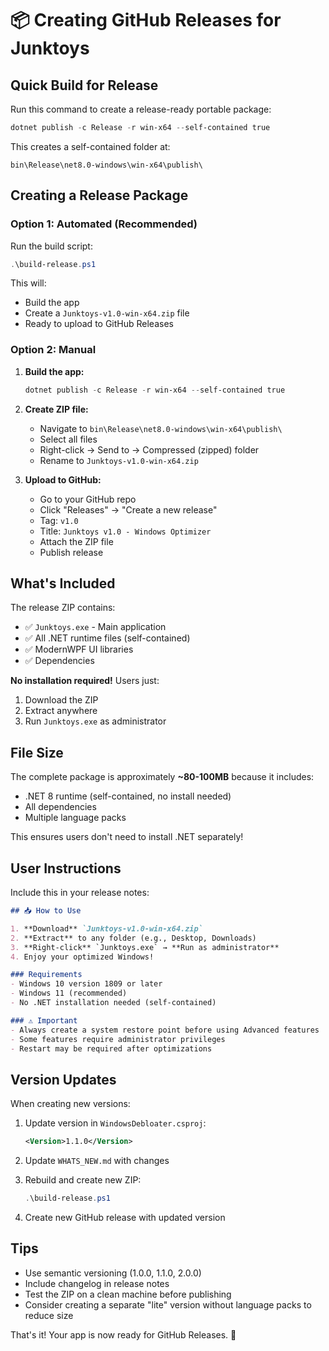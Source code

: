 # 📦 Creating GitHub Releases for Junktoys

## Quick Build for Release

Run this command to create a release-ready portable package:

```powershell
dotnet publish -c Release -r win-x64 --self-contained true
```

This creates a self-contained folder at:
```
bin\Release\net8.0-windows\win-x64\publish\
```

## Creating a Release Package

### Option 1: Automated (Recommended)

Run the build script:
```powershell
.\build-release.ps1
```

This will:
- Build the app
- Create a `Junktoys-v1.0-win-x64.zip` file
- Ready to upload to GitHub Releases

### Option 2: Manual

1. **Build the app:**
   ```powershell
   dotnet publish -c Release -r win-x64 --self-contained true
   ```

2. **Create ZIP file:**
   - Navigate to `bin\Release\net8.0-windows\win-x64\publish\`
   - Select all files
   - Right-click → Send to → Compressed (zipped) folder
   - Rename to `Junktoys-v1.0-win-x64.zip`

3. **Upload to GitHub:**
   - Go to your GitHub repo
   - Click "Releases" → "Create a new release"
   - Tag: `v1.0`
   - Title: `Junktoys v1.0 - Windows Optimizer`
   - Attach the ZIP file
   - Publish release

## What's Included

The release ZIP contains:
- ✅ `Junktoys.exe` - Main application
- ✅ All .NET runtime files (self-contained)
- ✅ ModernWPF UI libraries
- ✅ Dependencies

**No installation required!** Users just:
1. Download the ZIP
2. Extract anywhere
3. Run `Junktoys.exe` as administrator

## File Size

The complete package is approximately **~80-100MB** because it includes:
- .NET 8 runtime (self-contained, no install needed)
- All dependencies
- Multiple language packs

This ensures users don't need to install .NET separately!

## User Instructions

Include this in your release notes:

```markdown
## 📥 How to Use

1. **Download** `Junktoys-v1.0-win-x64.zip`
2. **Extract** to any folder (e.g., Desktop, Downloads)
3. **Right-click** `Junktoys.exe` → **Run as administrator**
4. Enjoy your optimized Windows!

### Requirements
- Windows 10 version 1809 or later
- Windows 11 (recommended)
- No .NET installation needed (self-contained)

### ⚠️ Important
- Always create a system restore point before using Advanced features
- Some features require administrator privileges
- Restart may be required after optimizations
```

## Version Updates

When creating new versions:

1. Update version in `WindowsDebloater.csproj`:
   ```xml
   <Version>1.1.0</Version>
   ```

2. Update `WHATS_NEW.md` with changes

3. Rebuild and create new ZIP:
   ```powershell
   .\build-release.ps1
   ```

4. Create new GitHub release with updated version

## Tips

- Use semantic versioning (1.0.0, 1.1.0, 2.0.0)
- Include changelog in release notes
- Test the ZIP on a clean machine before publishing
- Consider creating a separate "lite" version without language packs to reduce size

That's it! Your app is now ready for GitHub Releases. 🚀
